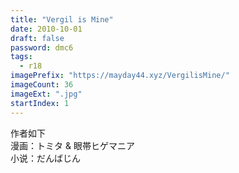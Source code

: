 ```yaml
---
title: "Vergil is Mine"
date: 2010-10-01
draft: false
password: dmc6
tags: 
  - r18
imagePrefix: "https://mayday44.xyz/VergilisMine/"  
imageCount: 36
imageExt: ".jpg" 
startIndex: 1
---
```

作者如下  
漫画：トミタ & 眼帯ヒゲマニア  
小说：だんばじん